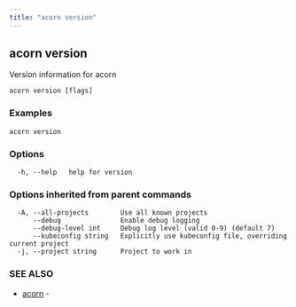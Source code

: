 ```yaml
---
title: "acorn version"
---
```

## acorn version

Version information for acorn

```
acorn version [flags]
```

### Examples

```
acorn version
```

### Options

```
  -h, --help   help for version
```

### Options inherited from parent commands

```
  -A, --all-projects        Use all known projects
      --debug               Enable debug logging
      --debug-level int     Debug log level (valid 0-9) (default 7)
      --kubeconfig string   Explicitly use kubeconfig file, overriding current project
  -j, --project string      Project to work in
```

### SEE ALSO

* [acorn](acorn.md)	 - 


